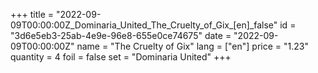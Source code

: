 +++
title = "2022-09-09T00:00:00Z_Dominaria_United_The_Cruelty_of_Gix_[en]_false"
id = "3d6e5eb3-25ab-4e9e-96e8-655e0ce74675"
date = "2022-09-09T00:00:00Z"
name = "The Cruelty of Gix"
lang = ["en"]
price = "1.23"
quantity = 4
foil = false
set = "Dominaria United"
+++
